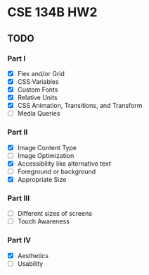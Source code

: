 # CSE 134B HW2

## TODO

### Part I

- [x] Flex and/or Grid
- [x] CSS Variables
- [x] Custom Fonts
- [x] Relative Units
- [x] CSS Animation, Transitions, and Transform
- [ ] Media Queries

### Part II

- [x] Image Content Type
- [ ] Image Optimization
- [x] Accessibility like alternative text
- [ ] Foreground or background
- [x] Appropriate Size

### Part III

- [ ] Different sizes of screens
- [ ] Touch Awareness

### Part IV

- [x] Aesthetics
- [ ] Usability

